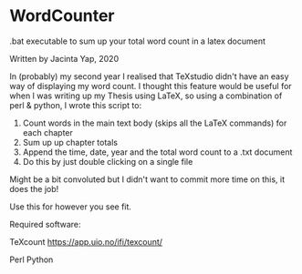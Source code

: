 # WordCounter
.bat executable to sum up your total word count in a latex document

Written by Jacinta Yap, 2020

In (probably) my second year I realised that TeXstudio didn't have an easy way of displaying my word count. I thought this feature would be useful for when I was writing up my Thesis using LaTeX, so using a combination of perl & python, I wrote this script to:

1. Count words in the main text body (skips all the LaTeX commands) for each chapter
2. Sum up up chapter totals 
3. Append the time, date, year and the total word count to a .txt document
4. Do this by just double clicking on a single file

Might be a bit convoluted but I didn't want to commit more time on this, it does the job!

Use this for however you see fit.


Required software:

TeXcount
https://app.uio.no/ifi/texcount/

Perl
Python
